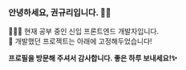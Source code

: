 ### 안녕하세요, 권규리입니다. 🖐🏻

👩🏻‍💻 현재 공부 중인 신입 프론트엔드 개발자입니다. </br>
📌 개발했던 프로젝트는 아래에 고정해두었습니다!

**프로필을 방문해 주셔서 감사합니다. 좋은 하루 보내세요!✨**

<!--
**Gyuuul/Gyuuul** is a  _special_ ✨ repository because its `README.md` (this file) appears on your GitHub profile.

Here are some ideas to get you started:

- 🔭 I’m currently working on ...
- 🌱 I’m currently learning ...
- 👯 I’m looking to collaborate on ...
- 🤔 I’m looking for help with ...
-  Ask me about ...
- 📫 How to reach me: ...
- 😄 Pronouns: ...
- ⚡ Fun fact: ...
-->
